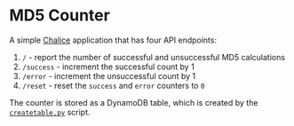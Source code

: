# MD5 Counter

A simple [Chalice](http://chalice.readthedocs.io/) application that has four API endpoints:

1. `/` - report the number of successful and unsuccessful MD5 calculations
2. `/success` - increment the successful count by 1
3. `/error` - increment the unsuccessful count by 1
4. `/reset` - reset the `success` and `error` counters to `0`

The counter is stored as a DynamoDB table, which is created by the [`createtable.py`](./createtable.py) script.
